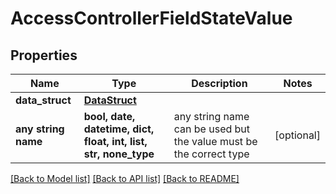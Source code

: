 # AccessControllerFieldStateValue


## Properties
Name | Type | Description | Notes
------------ | ------------- | ------------- | -------------
**data_struct** | [**DataStruct**](DataStruct.md) |  | 
**any string name** | **bool, date, datetime, dict, float, int, list, str, none_type** | any string name can be used but the value must be the correct type | [optional]

[[Back to Model list]](../README.md#documentation-for-models) [[Back to API list]](../README.md#documentation-for-api-endpoints) [[Back to README]](../README.md)


